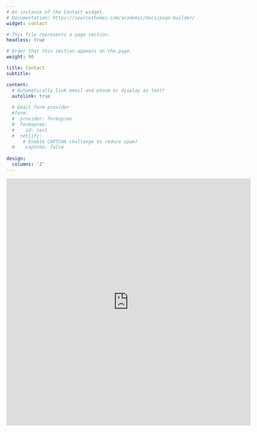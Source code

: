 ```yaml
---
# An instance of the Contact widget.
# Documentation: https://sourcethemes.com/academic/docs/page-builder/
widget: contact

# This file represents a page section.
headless: true

# Order that this section appears on the page.
weight: 90

title: Contact
subtitle:

content:
  # Automatically link email and phone or display as text?
  autolink: true
  
  # Email form provider
  #form:
  #  provider: formspree
  #  formspree:
  #    id: test
  #  netlify:
      # Enable CAPTCHA challenge to reduce spam?
  #    captcha: false
  
design:
  columns: '2'
---
```


<iframe src="https://docs.google.com/forms/d/e/1FAIpQLSconr0PvXSYFEVN6aQjv5oOxdd9mUR-X2epSbB5xWCr1Ky5vA/viewform?embedded=true" width="640" height="646" frameborder="0" marginheight="0" marginwidth="0">Carregando…</iframe>
